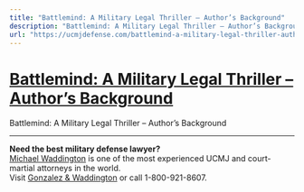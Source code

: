 ```yaml
---
title: "Battlemind: A Military Legal Thriller – Author’s Background"
description: "Battlemind: A Military Legal Thriller – Author’s Background"
url: "https://ucmjdefense.com/battlemind-a-military-legal-thriller-authors-background.html"
---
```


# [Battlemind: A Military Legal Thriller – Author’s Background](https://ucmjdefense.com/battlemind-a-military-legal-thriller-authors-background.html)

Battlemind: A Military Legal Thriller – Author’s Background

---

**Need the best military defense lawyer?**  
[Michael Waddington](https://ucmjdefense.com/attorneys/michael-stewart-waddington-partner.html) is one of the most experienced UCMJ and court-martial attorneys in the world.  
Visit [Gonzalez & Waddington](https://ucmjdefense.com) or call 1-800-921-8607.

